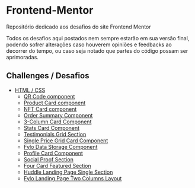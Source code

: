 # Frontend-Mentor

Repositório dedicado aos desafios do site Frontend Mentor

Todos os desafios aqui postados nem sempre estarão em sua versão final, podendo sofrer alterações caso houverem opiniões e feedbacks ao decorrer do tempo, ou caso seja notado que partes do código possam ser aprimoradas.

## Challenges / Desafios

- [HTML / CSS](#html-css)
  - [QR Code component](./QR%20Code%20Component)
  - [Product Card component](./Product%20Card%20Component)
  - [NFT Card component](./NFT%20Card%20Component)
  - [Order Summary Component](./Order%20Summary%20Component)
  - [3-Column Card Component](./3-Column%20Card%20Component)
  - [Stats Card Component](./Stats%20Card%20Component)
  - [Testimonials Grid Section](./Testimonials%20Grid%20Section)
  - [Single Price Grid Card Component](./Single%20Price%20Grid%20Card%20Component)
  - [Fylo Data Storage Component](./Fylo%20Data%20Storage%20Component)
  - [Profile Card Component](./Profile%20Card%20Component)
  - [Social Proof Section](./Social%20Proof%20Section)
  - [Four Card Featured Section](./Four%20Card%20Featured%20Section/)
  - [Huddle Landing Page Single Section](./Huddle%20Landing%20Page%20Single%20Section/)
  - [Fylo Landing Page Two Columns Layout](./Fylo%20Landing%20Page%20Two%20Columns%20Layout/)
